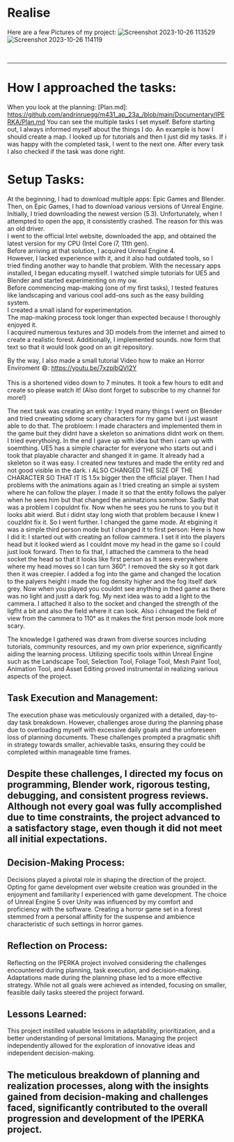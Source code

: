 # Realise 
Here are a few Pictures of my project:
<img  alt="Screenshot 2023-10-26 113529" src="https://github.com/andrinruegg/m431_ap_23a_/assets/143380551/67d7a757-a372-4db3-acb3-cc164d4e4776">
<img  alt="Screenshot 2023-10-26 114119" src="https://github.com/andrinruegg/m431_ap_23a_/assets/143380551/c681990c-03ad-4692-b337-2582de9f4aa2">

<br>

_______________
# How I approached the tasks:
When you look at the planning: [Plan.md]: https://github.com/andrinruegg/m431_ap_23a_/blob/main/Documentary/IPERKA/Plan.md
You can see the multiple tasks I set myself. Before starting out, I always informed myself about the things I do. An example is how I should create a map. I looked up for tutorials and then I just did my tasks. If i was happy with the completed task, I went to the next one. After every task I also checked if the task was done right.

# Setup Tasks:
At the beginning, I had to download multiple apps: Epic Games and Blender. Then, on Epic Games, I had to download various versions of Unreal Engine. Initially, I tried downloading the newest version (5.3). 
Unfortunately, when I attempted to open the app, it consistently crashed. The reason for this was an old driver.  <br>
I went to the official Intel website, downloaded the app, and obtained the latest version for my CPU (Intel Core i7, 11th gen).  <br>
Before arriving at that solution, I acquired Unreal Engine 4. <br>
However, I lacked experience with it, and it also had outdated tools, so I tried finding another way to handle that problem. With the necessary apps installed, I began educating myself. I watched simple tutorials for UE5 and Blender and started experimenting on my ow.  <br>
Before commencing map-making (one of my first tasks), I tested features like landscaping and various cool add-ons such as the easy building system. <br>
I created a small island for experimentation. <br>
The map-making process took longer than expected because I thoroughly enjoyed it. <br>
I acquired numerous textures and 3D models from the internet and aimed to create a realistic forest. Additionally, I implemented sounds. now form that text so that it would look good on an git repository.

By the way, I also made a small tutorial Video how to make an Horror Enviroment 😄: https://youtu.be/7xzplbQVI2Y <br> <br>
This is a shortened video down to 7 minutes. It took a few hours to edit and create so please watch it! (Also dont forget to subscribe to my channel for more!)

The next task was creating an entity: I tryed many things I went on Blender and tried crweating sdome scary characters for my game but i just wasnt able to do that. The probloem: I made characters and implemented them in the game buit they didnt have a skeleton so animations didnt work on them. I tried everythoing. In the end I gave up with idea but then i cam up with soemthing. UE5 has a simple character for everyone who starts out and i took that playable character and shanged it in game. It already had a skeleton so it was easy. I created new textures and made the entity red and not good visible in the dark. i ALSO CHANGED THE SIZE OF THE CHARACTER SO THAT IT IS 1.5x bigger then the official player. Then I had problems with the animations again as I tried creating an simple ai system where he can follow the player. I made it so that the entity follows the palyer when he sees him but that changed the animatzions somehow. Sadly that was a problem I copuldnt fix. Now when he sees you he runs to you but it looks abit wierd. But i didnt stay long wioth that problem because I knew I couzldnt fix it. So I went further. I changed the game mode. At ebgining it was a simple third person mode but I changed it to first person: Here is how I did it: I started out with creating an follow cammera. I set it into the players head but it looked wierd as I couldnt move my head in the game so I could just look forward. Then to fix that, I attached the cammera to the head socket the head so that it looks like first person as It sees everywhere where my head moves so I can turn 360°. I removed the sky so it got dark then it was creepier. I added a fog into the game and changed the location to the palyers height i made the fog density higher and the fog itself dark grey. Now when you played you couldnt see anything in thed game as there was no light and justt a dark fog. My next idea was to add a light to the cammera. I attached it also to the socket and changed the strength of the ligfht a bit and also the field where it can look. Also i chnaged the field of view from the cammera to 110° as it makes the first person mode look more scary. 

The knowledge I gathered was drawn from diverse sources including tutorials, community resources, and my own prior experience, significantly aiding the learning process. Utilizing specific tools within Unreal Engine such as the Landscape Tool, Selection Tool, Foliage Tool, Mesh Paint Tool, Animation Tool, and Asset Editing proved instrumental in realizing various aspects of the project.

## Task Execution and Management:
The execution phase was meticulously organized with a detailed, day-to-day task breakdown. However, challenges arose during the planning phase due to overloading myself with excessive daily goals and the unforeseen loss of planning documents. These challenges prompted a pragmatic shift in strategy towards smaller, achievable tasks, ensuring they could be completed within manageable time frames.

## Despite these challenges, I directed my focus on programming, Blender work, rigorous testing, debugging, and consistent progress reviews. Although not every goal was fully accomplished due to time constraints, the project advanced to a satisfactory stage, even though it did not meet all initial expectations.

## Decision-Making Process:
Decisions played a pivotal role in shaping the direction of the project. Opting for game development over website creation was grounded in the enjoyment and familiarity I experienced with game development. The choice of Unreal Engine 5 over Unity was influenced by my comfort and proficiency with the software. Creating a horror game set in a forest stemmed from a personal affinity for the suspense and ambience characteristic of such settings in horror games.

## Reflection on Process:
Reflecting on the IPERKA project involved considering the challenges encountered during planning, task execution, and decision-making. Adaptations made during the planning phase led to a more effective strategy. While not all goals were achieved as intended, focusing on smaller, feasible daily tasks steered the project forward.

## Lessons Learned:
This project instilled valuable lessons in adaptability, prioritization, and a better understanding of personal limitations. Managing the project independently allowed for the exploration of innovative ideas and independent decision-making.

## The meticulous breakdown of planning and realization processes, along with the insights gained from decision-making and challenges faced, significantly contributed to the overall progression and development of the IPERKA project.

